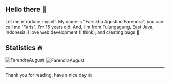 ## Hello there 👋

Let me introduce myself. My name is "Fariskha Agustino Farendra", you can call me "Faris". I'm 15 years old. And, I'm from Tulungagung, East Java, Indonesia. I love web development (I think), and creating bugs 🐛

## Statistics 🔥

<p><img align="left" src="https://github-readme-stats.vercel.app/api/top-langs?username=FarendraAugust&show_icons=true&locale=en&layout=compact&theme=dark" alt="FarendraAugust" /></p>

<p>&nbsp;<img align="center" src="https://github-readme-stats.vercel.app/api?username=FarendraAugust&show_icons=true&locale=en&theme=dark" alt="FarendraAugust" /></p>

-------------------------

Thank you for reading, have a nice day 👍
